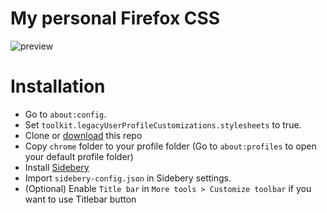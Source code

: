 # My personal Firefox CSS
![preview](https://files.catbox.moe/qe3zw2.PNG)

# Installation
- Go to `about:config`.
- Set `toolkit.legacyUserProfileCustomizations.stylesheets` to true.
- Clone or [download](https://github.com/p3nguin-kun/firefox-css/archive/refs/heads/main.zip) this repo
- Copy `chrome` folder to your profile folder (Go to `about:profiles` to open your default profile folder)
- Install [Sidebery](https://addons.mozilla.org/en/firefox/addon/sidebery)
- Import `sidebery-config.json` in Sidebery settings.
- (Optional) Enable `Title bar` in `More tools > Customize toolbar` if you want to use Titlebar button
